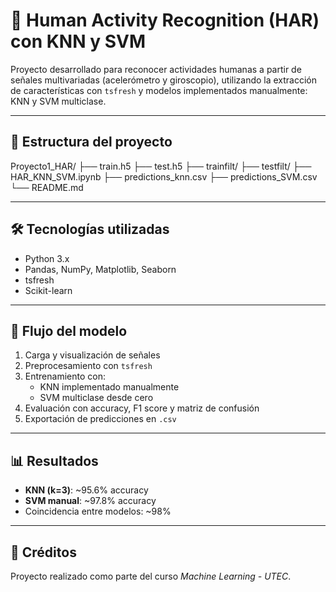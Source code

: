 # 🧠 Human Activity Recognition (HAR) con KNN y SVM

Proyecto desarrollado para reconocer actividades humanas a partir de señales multivariadas (acelerómetro y giroscopio), utilizando la extracción de características con `tsfresh` y modelos implementados manualmente: KNN y SVM multiclase.

---

## 📂 Estructura del proyecto

Proyecto1_HAR/
├── train.h5
├── test.h5
├── trainfilt/
├── testfilt/
├── HAR_KNN_SVM.ipynb
├── predictions_knn.csv
├── predictions_SVM.csv
└── README.md


---

## 🛠️ Tecnologías utilizadas

- Python 3.x
- Pandas, NumPy, Matplotlib, Seaborn
- tsfresh
- Scikit-learn

---

## 🔄 Flujo del modelo

1. Carga y visualización de señales
2. Preprocesamiento con `tsfresh`
3. Entrenamiento con:
   - KNN implementado manualmente
   - SVM multiclase desde cero
4. Evaluación con accuracy, F1 score y matriz de confusión
5. Exportación de predicciones en `.csv`

---

## 📊 Resultados

- **KNN (k=3)**: ~95.6% accuracy
- **SVM manual**: ~97.8% accuracy
- Coincidencia entre modelos: ~98%

---

## 📎 Créditos

Proyecto realizado como parte del curso *Machine Learning - UTEC*.
